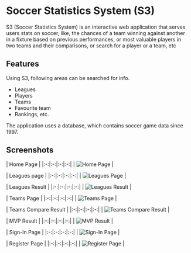 
Soccer Statistics System (S3)
=======================

S3 (Soccer Statistics System) is an interactive web application that serves users stats on soccer, like, the chances of a team winning against another in a fixture based on previous performances, or most valuable players in two teams and their comparisons, or search for a player or a team, etc

Features
-----------

Using S3, following areas can be searched for info.
* Leagues
* Players
* Teams
* Favourite team
* Rankings, etc.

The application uses a database, which contains soccer game data since 1997.



Screenshots
-----------

| Home Page | 
|:-:|:-:|:-:|:-:|
| ![Home Page][1] |


| Leagues page | 
|:-:|:-:|:-:|:-:|
| ![Leagues Page][2] |


| Leagues Result | 
|:-:|:-:|:-:|:-:|
| ![Leagues Result][3] |


| Teams Page | 
|:-:|:-:|:-:|:-:|
| ![Teams Page][4] |


| Teams Compare Result | 
|:-:|:-:|:-:|:-:|
| ![Teams Compare Result][6] |


| MVP Result | 
|:-:|:-:|:-:|:-:|
| ![MVP Result][5] |


| Sign-In Page | 
|:-:|:-:|:-:|:-:|
| ![Sign-In Page][7] |


| Register Page | 
|:-:|:-:|:-:|:-:|
| ![Register Page][8] |

[1]: http://i.imgur.com/ZTEGKYA.png
[2]: http://i.imgur.com/ck3ayf7.png
[3]: http://i.imgur.com/yRIQV8V.png
[4]: http://i.imgur.com/nOssW5I.png
[5]: http://i.imgur.com/0DEmvfJ.png
[6]: http://i.imgur.com/99x5JRZ.png
[7]: http://i.imgur.com/OBP0iM7.jpg
[8]: http://i.imgur.com/i5DpTJy.jpg
